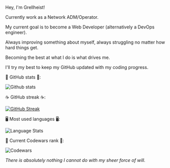 Hey, I'm Grellheist!

Currently work as a Network ADM/Operator.

My current goal is to become a Web Developer (alternatively a DevOps engineer).

Always improving something about myself, always struggling no matter how hard things get.

Becoming the best at what I do is what drives me.

I'll try my best to keep my GitHub updated with my coding progress.

💪 GitHub stats 💪:

![Github stats](https://github-readme-stats.vercel.app/api?username=grellheist&theme=highcontrast&show_icons=true&count_private=true)

☕ GitHub streak ☕:

[![GitHub Streak](https://streak-stats.demolab.com?user=grellheist&theme=dracula&hide_border=true)](https://git.io/streak-stats)

🖥️ Most used languages 🖥️:

![Language Stats](https://raw.githubusercontent.com/grellheist/github-stats/master/generated/languages.svg#gh-dark-mode-only)

🥋 Current Codewars rank 🥋:

![Codewars](https://www.codewars.com/users/Grellheist/badges/large)

*There is absolutely nothing I cannot do with my sheer force of will.*
